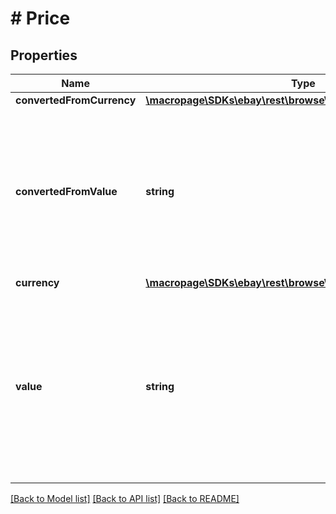 # # Price

## Properties

Name | Type | Description | Notes
------------ | ------------- | ------------- | -------------
**convertedFromCurrency** | [**\macropage\SDKs\ebay\rest\browse\Model\CurrencyCodeEnum**](CurrencyCodeEnum.md) |  | [optional] 
**convertedFromValue** | **string** | The monetary amount before any conversion is performed, in the currency specified by the convertedFromCurrency field. This value is the pre-conversion amount. The value field contains the converted amount of this value, in the currency specified by the currency field. | [optional] 
**currency** | [**\macropage\SDKs\ebay\rest\browse\Model\CurrencyCodeEnum**](CurrencyCodeEnum.md) |  | [optional] 
**value** | **string** | The dollar value of the currency specified in the currency field. The value of currency defaults to the standard currency used by the country of the eBay site offering the item. If currency conversion/localization was performed, this is the post-conversion amount. Default: The currency of the user&#39;s country. | [optional] 

[[Back to Model list]](../../README.md#documentation-for-models) [[Back to API list]](../../README.md#documentation-for-api-endpoints) [[Back to README]](../../README.md)


